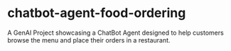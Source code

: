 # chatbot-agent-food-ordering
A GenAI Project showcasing a ChatBot Agent designed to help customers browse the menu and place their orders in a restaurant.
